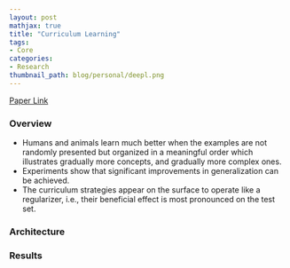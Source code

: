 ```yaml
---
layout: post
mathjax: true
title: "Curriculum Learning"
tags:
- Core
categories:
- Research
thumbnail_path: blog/personal/deepl.png
---
```


[Paper Link](https://ronan.collobert.com/pub/matos/2009_curriculum_icml.pdf)

### Overview

- Humans and animals learn much better when the examples are not randomly presented but organized in a meaningful order which illustrates gradually more concepts, and gradually more complex ones.
- Experiments show that significant improvements in generalization can be achieved.
- The curriculum strategies appear on the surface to operate like a regularizer, i.e., their beneficial effect is most pronounced on the test set. 

### Architecture

### Results